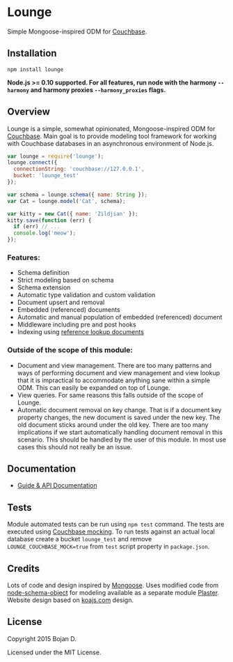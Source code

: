 # Lounge

Simple Mongoose-inspired ODM for [Couchbase](http://www.couchbase.com).

## Installation

`npm install lounge`

**Node.js >= 0.10 supported. For all features, run node with the harmony ````--harmony```` and harmony proxies ````--harmony_proxies```` flags.**

## Overview

Lounge is a simple, somewhat opinionated, Mongoose-inspired ODM for [Couchbase](http://www.couchbase.com). Main goal is
to provide modeling tool framework for working with Couchbase databases in an asynchronous environment of Node.js.

```js
var lounge = require('lounge');
lounge.connect({
  connectionString: 'couchbase://127.0.0.1',
  bucket: 'lounge_test'
});

var schema = lounge.schema({ name: String });
var Cat = lounge.model('Cat', schema);

var kitty = new Cat({ name: 'Zildjian' });
kitty.save(function (err) {
  if (err) // ...
  console.log('meow');
});
```

### Features:

* Schema definition
* Strict modeling based on schema
* Schema extension
* Automatic type validation and custom validation
* Document upsert and removal
* Embedded (referenced) documents
* Automatic and manual population of embedded (referenced) document
* Middleware including pre and post hooks
* Indexing using [reference lookup documents](http://docs.couchbase.com/developer/dev-guide-3.0/lookups.html)

### Outside of the scope of this module:

* Document and view management. There are too many patterns and ways of performing document and view management and
 view lookup that it is impractical to accommodate anything sane within a simple ODM. This can easily be expanded
 on top of Lounge.
* View queries. For same reasons this falls outside of the scope of Lounge.
* Automatic document removal on key change. That is if a document key property changes, the new document is saved under
the new key. The old document sticks around under the old key. There are too many implications if we start automatically
handling document removal in this scenario. This should be handled by the user of this module. In most use cases this
should not really be an issue.

## Documentation

* [Guide & API Documentation](http://bojand.github.io/lounge)

## Tests

Module automated tests can be run using `npm test` command. The tests are executed using [Couchbase mocking](https://github.com/couchbase/couchnode#mock-testing).
To run tests against an actual local database create a bucket `lounge_test` and remove `LOUNGE_COUCHBASE_MOCK=true` from
`test` script property in `package.json`.

## Credits

Lots of code and design inspired by [Mongoose](http://mongoosejs.com/).
Uses modified code from [node-schema-object](https://github.com/scotthovestadt/node-schema-object) for modeling
available as a separate module [Plaster](https://github.com/bojand/plaster).
Website design based on [koajs.com](http://koajs.com/) design.

## License

Copyright 2015 Bojan D.

Licensed under the MIT License.
